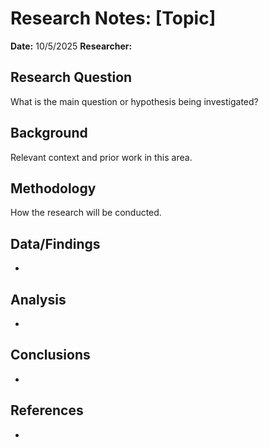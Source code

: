 # Research Notes: [Topic]

**Date:** 10/5/2025
**Researcher:** 

## Research Question
What is the main question or hypothesis being investigated?

## Background
Relevant context and prior work in this area.

## Methodology
How the research will be conducted.

## Data/Findings
- 

## Analysis
- 

## Conclusions
- 

## References
- 